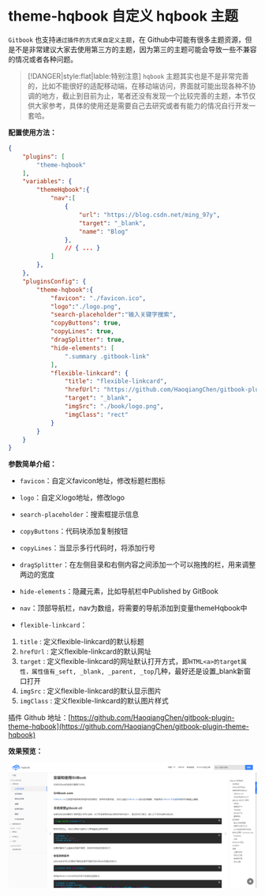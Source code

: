 # theme-hqbook 自定义 hqbook 主题



`Gitbook` 也支持`通过插件的方式来自定义主题`，在 Github中可能有很多主题资源，但是不是非常建议大家去使用第三方的主题，因为第三的主题可能会导致一些不兼容的情况或者各种问题。


> [!DANGER|style:flat|lable:特别注意]
> `hqbook` 主题其实也是不是非常完善的，比如不能很好的适配移动端，在移动端访问，界面就可能出现各种不协调的地方，截止到目前为止，笔者还没有发现一个比较完善的主题，本节仅供大家参考，具体的使用还是需要自己去研究或者有能力的情况自行开发一套哈。

**配置使用方法：**

```json
{
    "plugins": [
        "theme-hqbook"
    ],
    "variables": {
        "themeHqbook":{
            "nav":[
                {
                    "url": "https://blog.csdn.net/ming_97y",
                    "target": "_blank",
                    "name": "Blog"
                },
                // { ... }
            ]
        },
    },
    "pluginsConfig": {
        "theme-hqbook":{
            "favicon": "./favicon.ico",
            "logo":"./logo.png",
            "search-placeholder":"输入关键字搜索",
            "copyButtons": true,
            "copyLines": true,
            "dragSplitter": true,
            "hide-elements": [
                ".summary .gitbook-link"
            ],
            "flexible-linkcard": {
                "title": "flexible-linkcard",
                "hrefUrl": "https://github.com/HaoqiangChen/gitbook-plugin-flexible-linkcard",
                "target": "_blank",
                "imgSrc": "./book/logo.png",
                "imgClass": "rect"
            }
        }
    }
}
```

**参数简单介绍：**

- `favicon`：自定义favicon地址，修改标题栏图标
- `logo`：自定义logo地址，修改logo
- `search-placeholder`：搜索框提示信息
- `copyButtons`：代码块添加复制按钮
- `copyLines`：当显示多行代码时，将添加行号
- `dragSplitter`：在左侧目录和右侧内容之间添加一个可以拖拽的栏，用来调整两边的宽度
- `hide-elements`：隐藏元素，比如导航栏中Published by GitBook
- `nav`：顶部导航栏，nav为数组，将需要的导航添加到变量themeHqbook中

- `flexible-linkcard`：

1. `title` : 定义flexible-linkcard的默认标题
2. `hrefUrl` : 定义flexible-linkcard的默认网址
3. `target` : 定义flexible-linkcard的网址默认打开方式，即`HTML<a>的target属性，属性值有_seft, _blank, _parent, _top`几种，最好还是设置_blank新窗口打开
4. `imgSrc` : 定义flexible-linkcard的默认显示图片
5. `imgClass` : 定义flexible-linkcard的默认图片样式

插件 Github 地址：[https://github.com/HaoqiangChen/gitbook-plugin-theme-hqbook](https://github.com/HaoqiangChen/gitbook-plugin-theme-hqbook)



**效果预览：**

![plugin-preview-hqhook hqhook效果预览图](../images/plugin-preview-hqhook.png "hqhook效果预览图")











<!-- ex_nonav -->
<!-- ex_nolevel -->